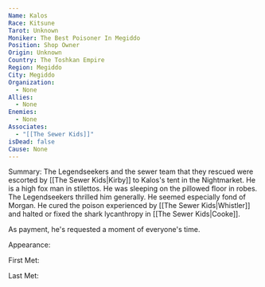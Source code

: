 ```yaml
---
Name: Kalos
Race: Kitsune
Tarot: Unknown
Moniker: The Best Poisoner In Megiddo
Position: Shop Owner
Origin: Unknown
Country: The Toshkan Empire
Region: Megiddo
City: Megiddo
Organization:
  - None
Allies:
  - None
Enemies:
  - None
Associates:
  - "[[The Sewer Kids]]"
isDead: false
Cause: None
---
```

Summary:
The Legendseekers and the sewer team that they rescued were escorted by [[The Sewer Kids|Kirby]] to Kalos's tent in the Nightmarket. He is a high fox man in stilettos. He was sleeping on the pillowed floor in robes. The Legendseekers thrilled him generally. He seemed especially fond of Morgan. He cured the poison experienced by [[The Sewer Kids|Whistler]] and halted or fixed the shark lycanthropy in [[The Sewer Kids|Cooke]].

As payment, he's requested a moment of everyone's time.

Appearance: 

First Met: 

Last Met: 
